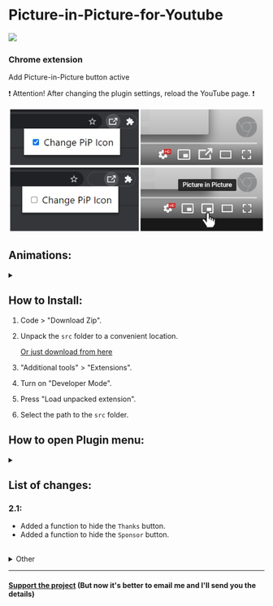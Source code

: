 # Picture-in-Picture-for-Youtube
<img src="https://shields.io/badge/version-v2.1-blue">

### Chrome extension

Add Picture-in-Picture button active

❗ Attention! After changing the plugin settings, reload the YouTube page. ❗

<img src="images/image.png"></img>

## Animations:
<details>
  <summary></summary>
  
  Animation 1:</br>
  ![Alt Text](images/animation1.gif)</br>
  Animation 2:</br>
  ![Alt Text](images/animation2.gif)</br>
  Animation 3:</br>
  ![Alt Text](images/animation3.gif)
</details>


## How to Install:
1. Code > "Download Zip".
2. Unpack the ```src``` folder to a convenient location.

   <a href="https://github.com/SuperZombi/Picture-in-Picture-for-Youtube/releases">Or just download from here</a>

3. "Additional tools" > "Extensions".
4. Turn on "Developer Mode".
5. Press "Load unpacked extension".
6. Select the path to the ```src``` folder.


## How to open Plugin menu:
<details>
  <summary></summary>
  
  ❗ Don't forget to click the `Save` button. ❗
  
  ![Alt Text](images/img1.png)</br>
  ![Alt Text](images/img2.png)
</details>


## List of changes:

### 2.1:
  * Added a function to hide the <code>Thanks</code> button.
  * Added a function to hide the <code>Sponsor</code> button.

<br/>
<details>
  <summary>Other</summary>
  
  #### 2.0.1:
  * Ukranian localization.

  ### 2.0:
  * Extension moved to manifest version 3.
  
  #### 1.6.1:
  * Bug fix.

  ### 1.6:
  * Russian localization.
  
  #### 1.5.1:
  * Hiding the Clips button is now more stable.

  ### 1.5:
  * <details><summary>Added a function to hide the <code>Create Clip</code> button.</summary><img src="images/clip-youtube.png"></details>
  
  #### 1.4.1:
  * Added animation pause in settings, when `Change Pip Icon` is disabled.
  
  ### 1.4:
  * Added new animation.
  * Added hover animation.
  * Dark Theme in Settings.
  * Preview animations in Settings.
  
  ### 1.3:
  * The plugin is adapted for the new YouTube interface.
  * Added animation (enable it in the settings)

  ### 1.2:
  * Fixed a bug where the button did not appear. (Previously, it was necessary to reload the page)

  ### 1.1:
  * The button is hidden in full screen mode.
  * Changed the icon of the button during the active "Picture in Picture" mode.
  * Now you can make the choice to change the custom button or not.

  ### 1.0:
  * The "Picture in Picture" button is now displayed.
  * The button is changed to a custom one.
  
</details>

<hr>

#### <a href="https://www.donationalerts.com/r/super_zombi">Support the project</a> (But now it's better to email me and I'll send you the details)
